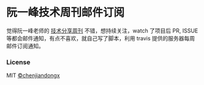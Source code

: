 # 阮一峰技术周刊邮件订阅

觉得阮一峰老师的 [技术分享周刊](https://github.com/ruanyf/weekly) 不错，想持续关注，watch 了项目后 PR, ISSUE 等都会邮件通知，有点不喜欢，就自己写了脚本，利用 travis 提供的服务器每周邮件订阅通知。

### License
MIT [©chenjiandongx](https://github.com/chenjiandongx)
